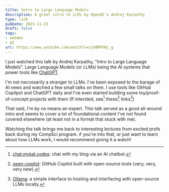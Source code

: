 ```yaml
---
title: Intro to Large Language Models
description: A great intro to LLMs by OpenAI's Andrej Karpathy
type: link
pubDate: 2023-11-23
draft: false
tags:
- webdev
- AI
url: https://www.youtube.com/watch?v=zjkBMFhNj_g
---
```


I just watched this talk by Andrej Karpathy, "Intro to Large Language Models". Large Language Models (or LLMs) being the AI systems that power tools like [ChatGPT](https://chat.openai.com).

I'm not neccesarily a stranger to LLMs. I've been exposed to the barage of AI news and watched a few small talks on them. I use tools like GitHub Copilpot and ChatGPT daily and I've even started building some toy/proof-of-concept projects with them (If intersted, see[^1] these[^2] links[^3])

That said, I'm by no means an expert. This talk served as a good all-around intro and seems to cover a lot of foundational content I've not found covered elsewhere (at least not in a format that stuck with me).

Watching the talk brings me back to interesting lectures from excited profs back during my CompSci program. if you're into that, or just want to learn about how LLMs work, I would recommend giving it a watch!  

[^1]: [chat.mykal.codes](https://github.com/mykalmachon/chat.mykal.codes): chat with my blog via an AI chatbot.

[^2]: [open-copilot](https://github.com/mykalmachon/open-copilot): GitHub Copilot built with open-source tools (very, very, very new).

[^3]: [Ollama](https://ollama.ai): a simple interface to hosting and interfacing with open-source LLMs locally.